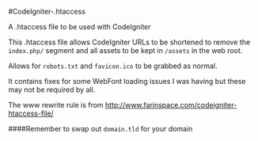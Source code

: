 #CodeIgniter-.htaccess

A .htaccess file to be used with CodeIgniter

This .htaccess file allows CodeIgniter URLs to be shortened to remove the `index.php/`
segment and all assets to be kept in `/assets` in the web root.

Allows for `robots.txt` and `favicon.ico` to be grabbed as normal.

It contains fixes for some WebFont loading issues I was having but these may not be required by all.

The www rewrite rule is from http://www.farinspace.com/codeigniter-htaccess-file/

####Remember to swap out `domain.tld` for your domain
